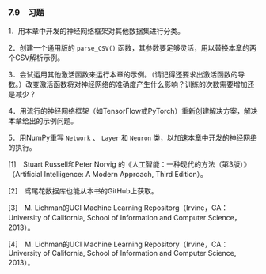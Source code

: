 ### 7.9　习题

1．用本章中开发的神经网络框架对其他数据集进行分类。

2．创建一个通用版的 `parse_CSV()` 函数，其参数要足够灵活，用以替换本章的两个CSV解析示例。

3．尝试运用其他激活函数来运行本章的示例。（请记得还要求出激活函数的导数。）改变激活函数将对神经网络的准确度产生什么影响？训练的次数需要增加还是减少？

4．用流行的神经网络框架（如TensorFlow或PyTorch）重新创建解决方案，解决本章给出的示例问题。

5．用NumPy重写 `Network` 、 `Layer` 和 `Neuron` 类，以加速本章中开发的神经网络的执行。

[1]　Stuart Russell和Peter Norvig 的《人工智能：一种现代的方法（第3版）》（Artificial Intelligence: A Modern Approach, Third Edition）。

[2]　鸢尾花数据库也能从本书的GitHub上获取。

[3]　M. Lichman的UCI Machine Learning Repositorg（Irvine，CA：University of California, School of Information and Computer Science，2013）。

[4]　M. Lichman的UCI Machine Learning Repository（Irvine，CA：University of California, School of Information and Computer Science, 2013）。



